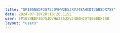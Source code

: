 ```yaml
---
title: "SP105NEDF2G75JDVHW2E5JXVJ48AHCDT36B8DX7S8"
date: 2024-07-18T20:16:20.115Z
user: SP105NEDF2G75JDVHW2E5JXVJ48AHCDT36B8DX7S8
layout: "users"
---
```

    